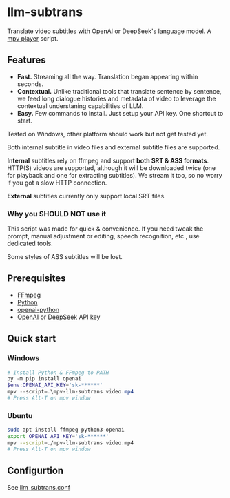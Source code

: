 # llm-subtrans

Translate video subtitles with OpenAI or DeepSeek's language model.
A [mpv player](https://mpv.io/) script.

## Features

- **Fast.** Streaming all the way. Translation began appearing within seconds.
- **Contextual.** Unlike traditional tools that translate sentence by sentence,
  we feed long dialogue histories and metadata of video to leverage the
  contextual understaning capabilities of LLM.
- **Easy.** Few commands to install. Just setup your API key. One shortcut to start.

Tested on Windows, other platform should work but not get tested yet.

Both internal subtitle in video files and external subtitle files are supported.

**Internal** subtitles rely on ffmpeg and support **both SRT & ASS formats**.
HTTP(S) videos are supported, although it will be downloaded twice (one for
playback and one for extracting subtitles). We stream it too, so no worry if
you got a slow HTTP connection.

**External** subtitles currently only support local SRT files.

### Why you SHOULD NOT use it

This script was made for quick & convenience. If you need tweak the prompt,
manual adjustment or editing, speech recognition, etc., use dedicated tools.

Some styles of ASS subtitles will be lost.

## Prerequisites

- [FFmpeg](https://www.ffmpeg.org/)
- [Python](https://python.org)
- [openai-python](https://github.com/openai/openai-python)
- [OpenAI](https://platform.openai.com/api-keys) or [DeepSeek](https://platform.deepseek.com/api_keys) API key

## Quick start

### Windows

```powershell
# Install Python & FFmpeg to PATH
py -m pip install openai
$env:OPENAI_API_KEY='sk-******'
mpv --script=.\mpv-llm-subtrans video.mp4
# Press Alt-T on mpv window
```

### Ubuntu

```bash
sudo apt install ffmpeg python3-openai
export OPENAI_API_KEY='sk-******'
mpv --script=./mpv-llm-subtrans video.mp4
# Press Alt-T on mpv window
```

## Configurtion

See [llm_subtrans.conf](llm_subtrans.conf)
